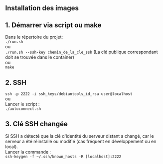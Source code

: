 ## Installation des images

## 1. Démarrer via script ou make
Dans le répertoire du projet:   
`./run.sh`  
ou  
`./run.sh --ssh-key chemin_de_la_cle_ssh` (La clé publique correspondant doit se trouvée dans le container)   
ou  
`make`

## 2. SSH
`ssh -p 2222 -i ssh_keys/debiantools_id_rsa user@localhost`  
ou  
Lancer le script :  
`./autoconnect.sh`

## 3. Clé SSH changée
Si SSH a détecté que la clé d'identité du serveur distant a changé, car le serveur a été réinstallé ou modifié (cas fréquent en développement ou en local).  
Lancer la commande :  
`ssh-keygen -f ~/.ssh/known_hosts -R [localhost]:2222`